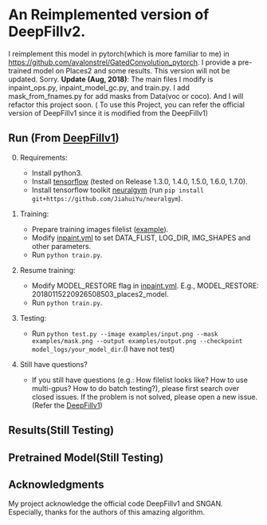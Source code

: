 
# An Reimplemented version of DeepFillv2.
 I reimplement this model in pytorch(which is more familiar to me) in https://github.com/avalonstrel/GatedConvolution_pytorch. I provide a pre-trained model on Places2 and some results.
 This version will not be updated. Sorry.
**Update (Aug, 2018)**:
The main files I modify is inpaint_ops.py, inpaint_model_gc.py, and train.py. I add mask_from_fnames.py for add masks from Data(voc or coco). And I will refactor this project soon. ( To use this Project, you can refer the official version of DeepFillv1 since it is modified from the DeepFillv1)


## Run (From [DeepFillv1](https://github.com/JiahuiYu/generative_inpainting))
0. Requirements:
    * Install python3.
    * Install [tensorflow](https://www.tensorflow.org/install/) (tested on Release 1.3.0, 1.4.0, 1.5.0, 1.6.0, 1.7.0).
    * Install tensorflow toolkit [neuralgym](https://github.com/JiahuiYu/neuralgym) (run `pip install git+https://github.com/JiahuiYu/neuralgym`).
1. Training:
    * Prepare training images filelist ([example](https://github.com/JiahuiYu/generative_inpainting/issues/15)).
    * Modify [inpaint.yml](/inpaint.yml) to set DATA_FLIST, LOG_DIR, IMG_SHAPES and other parameters.
    * Run `python train.py`.
2. Resume training:
    * Modify MODEL_RESTORE flag in [inpaint.yml](/inpaint.yml). E.g., MODEL_RESTORE: 20180115220926508503_places2_model.
    * Run `python train.py`.
3. Testing:
    * Run `python test.py --image examples/input.png --mask examples/mask.png --output examples/output.png --checkpoint model_logs/your_model_dir`.(I have not test)

4. Still have questions?
    * If you still have questions (e.g.: How filelist looks like? How to use multi-gpus? How to do batch testing?), please first search over closed issues. If the problem is not solved, please open a new issue.(Refer the [DeepFillv1](https://github.com/JiahuiYu/generative_inpainting))

## Results(Still Testing)

## Pretrained Model(Still Testing)

## Acknowledgments
My project acknowledge the official code DeepFillv1 and SNGAN. Especially, thanks for the authors of this amazing algorithm.

